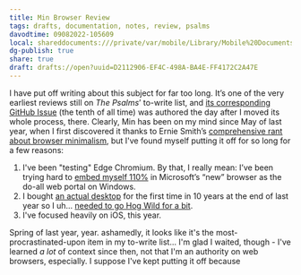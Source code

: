 ```yaml
---
title: Min Browser Review
tags: drafts, documentation, notes, review, psalms
davodtime: 09082022-105609
local: shareddocuments:///private/var/mobile/Library/Mobile%20Documents/iCloud~md~obsidian/Documents/OBSHIDDIAN/drafts/D2112906-EF4C-498A-BA4E-FF4172C2A47E.md
dg-publish: true
share: true
draft: drafts://open?uuid=D2112906-EF4C-498A-BA4E-FF4172C2A47E
---
```


I have put off writing about this subject for far too long. It’s one of the very earliest reviews still on *The Psalms*’ to-write list, and [its corresponding GitHub Issue](https://github.com/extratone/bilge/issues/10) (the tenth of all time) was authored the day after I moved its whole process, there. Clearly, Min has been on my mind since May of last year, when I first discovered it thanks to Ernie Smith’s [comprehensive rant about browser minimalism](https://tedium.co/2020/05/12/minimal-web-browser-argument), but I've found myself putting it off for so long for a few reasons:

1. I've been "testing" Edge Chromium. By that, I really mean: I’ve been trying hard to [embed myself 110%](https://github.com/extratone/bilge/issues/167) in Microsoft’s “new” browser as the do-all web portal on Windows.
2. I bought [an actual desktop](https://bilge.world/hp-envy-desktop) for the first time in 10 years at the end of last year so I uh... [needed to go Hog Wild for a bit](https://bilge.world/digital-excess).
3. I've focused heavily on iOS, this year.

Spring of last year, year. ashamedly, it looks like it's the most-procrastinated-upon item in my to-write list... I'm glad I waited, though - I've learned *a lot* of context since then, not that I'm an authority on web browsers, especially. I suppose I've kept putting it off because